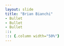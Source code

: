 ```yaml
---
layout: slide
title: "Brian Bianchi"
- Bullet
- Bullet
- Bullet
:::
::: {.column width="50%"}
---
```

